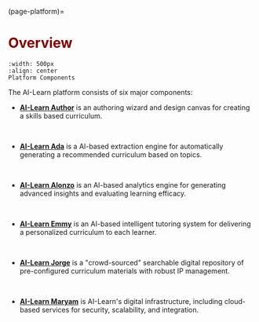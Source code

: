 (page-platform)=
# <font color="maroon">Overview</font>

```{figure} /images/platform.png
:width: 500px
:align: center
Platform Components
```

The AI-Learn platform consists of six major components:

- **[AI-Learn Author](page-author)** is an authoring wizard and design canvas for creating a skills based curriculum.
<p>&nbsp;</p>

- **[AI-Learn Ada](page-ada)**  is a AI-based extraction engine for automatically generating a recommended curriculum based on topics.
<p>&nbsp;</p>

- **[AI-Learn Alonzo](page-alonzo)** is an AI-based analytics engine for generating advanced insights and evaluating learning efficacy.
<p>&nbsp;</p>

- **[AI-Learn Emmy](page-emmy)** is an AI-based intelligent tutoring system for delivering a personalized curriculum to each learner.
<p>&nbsp;</p>

- **[AI-Learn Jorge](page-jorge)** is a "crowd-sourced" searchable digital repository of pre-configured curriculum materials with robust IP management.
<p>&nbsp;</p>

- **[AI-Learn Maryam](page-maryam)** is AI-Learn's digital infrastructure, including cloud-based services for security, scalability, and integration.




